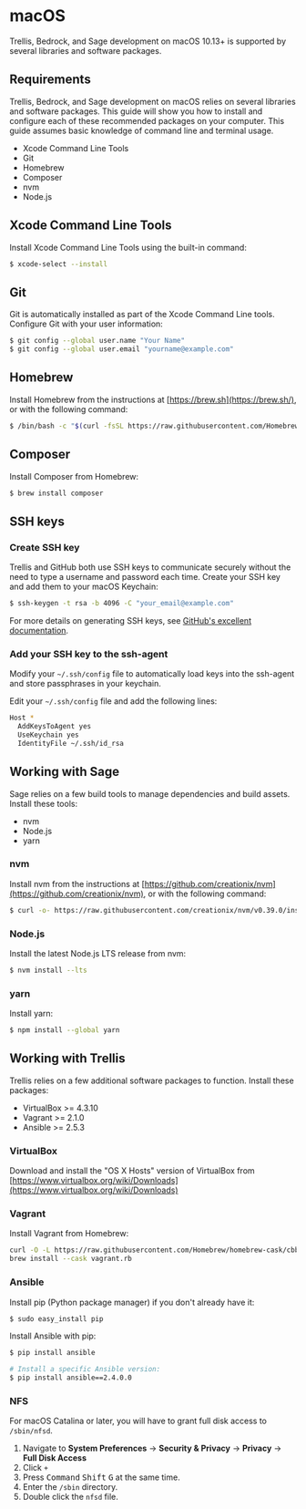 # macOS

Trellis, Bedrock, and Sage development on macOS 10.13+ is supported by several libraries and software packages. 

## Requirements

Trellis, Bedrock, and Sage development on macOS relies on several libraries and software packages. This guide will show you how to install and configure each of these recommended packages on your computer. This guide assumes basic knowledge of command line and terminal usage.

- Xcode Command Line Tools
- Git
- Homebrew
- Composer
- nvm
- Node.js

## Xcode Command Line Tools

Install Xcode Command Line Tools using the built-in command:

```bash
$ xcode-select --install
```

## Git

Git is automatically installed as part of the Xcode Command Line tools. Configure Git with your user information:

```bash
$ git config --global user.name "Your Name"
$ git config --global user.email "yourname@example.com"
```

## Homebrew

Install Homebrew from the instructions at [https://brew.sh](https://brew.sh/), or with the following command:

```bash
$ /bin/bash -c "$(curl -fsSL https://raw.githubusercontent.com/Homebrew/install/master/install.sh)"
```

## Composer

Install Composer from Homebrew:

```bash
$ brew install composer
```

## SSH keys

### Create SSH key

Trellis and GitHub both use SSH keys to communicate securely without the need to type a username and password each time. Create your SSH key and add them to your macOS Keychain:

```bash
$ ssh-keygen -t rsa -b 4096 -C "your_email@example.com"
```

For more details on generating SSH keys, see [GitHub's excellent documentation](https://help.github.com/articles/generating-a-new-ssh-key-and-adding-it-to-the-ssh-agent/).

### Add your SSH key to the ssh-agent

Modify your `~/.ssh/config` file to automatically load keys into the ssh-agent and store passphrases in your keychain.

Edit your `~/.ssh/config` file and add the following lines:

```bash
Host *
  AddKeysToAgent yes
  UseKeychain yes
  IdentityFile ~/.ssh/id_rsa
```

## Working with Sage

Sage relies on a few build tools to manage dependencies and build assets. Install these tools:

- nvm
- Node.js
- yarn

### nvm

Install nvm from the instructions at [https://github.com/creationix/nvm](https://github.com/creationix/nvm), or with the following command:

```bash
$ curl -o- https://raw.githubusercontent.com/creationix/nvm/v0.39.0/install.sh | bash
```

### Node.js

Install the latest Node.js LTS release from nvm:

```bash
$ nvm install --lts
```

### yarn

Install yarn:

```bash
$ npm install --global yarn
```

## Working with Trellis

Trellis relies on a few additional software packages to function. Install these packages:

- VirtualBox >= 4.3.10
- Vagrant >= 2.1.0
- Ansible >= 2.5.3

### VirtualBox

Download and install the "OS X Hosts" version of VirtualBox from [https://www.virtualbox.org/wiki/Downloads](https://www.virtualbox.org/wiki/Downloads)

### Vagrant

Install Vagrant from Homebrew:

```bash
curl -O -L https://raw.githubusercontent.com/Homebrew/homebrew-cask/cbbe7ed662ff61c494fb35d50b7532ae2335ec14/Casks/vagrant.rb
brew install --cask vagrant.rb

```

### Ansible

Install pip (Python package manager) if you don't already have it:

```bash
$ sudo easy_install pip
```

Install Ansible with pip:

```bash
$ pip install ansible

# Install a specific Ansible version:
$ pip install ansible==2.4.0.0
```

### NFS

For macOS Catalina or later, you will have to grant full disk access to `/sbin/nfsd`.

1. Navigate to **System Preferences** → **Security & Privacy** → **Privacy** → **Full Disk Access**
2. Click `+`
3. Press <kbd>Command</kbd> <kbd>Shift</kbd> <kbd>G</kbd> at the same time.
4. Enter the `/sbin` directory.
5. Double click the `nfsd` file.
